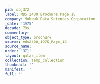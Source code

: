 ```yaml
---
pid: obj372
label: MDS 2400 Brochure Page 18
company: Mohawk Data Sciences Corporation
_date: '1975'
decade: 70s
commentary: 
object_type: brochure
source: mds2400_1975_Page_18
source_name: 
order: '371'
layout: qatar_item
collection: temp_collection
thumbnail: ''
manifest: ''
full: ''
---
```

